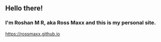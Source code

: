 ## Hello there!

### I'm Roshan M R, aka Ross Maxx and this is my personal site.

https://rossmaxx.github.io

